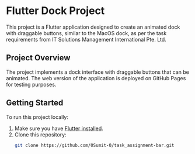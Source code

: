 # Flutter Dock Project

This project is a Flutter application designed to create an animated dock with draggable buttons, similar to the MacOS dock, as per the task requirements from IT Solutions Management International Pte. Ltd.

## Project Overview

The project implements a dock interface with draggable buttons that can be animated. The web version of the application is deployed on GitHub Pages for testing purposes.

## Getting Started

To run this project locally:

1. Make sure you have [Flutter installed](https://docs.flutter.dev/get-started/install).
2. Clone this repository:
   ```bash
   git clone https://github.com/0Sumit-0/task_assignment-bar.git

